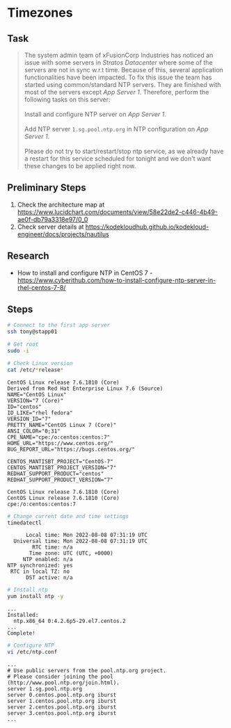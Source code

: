 # Timezones

## Task

> The system admin team of xFusionCorp Industries has noticed an issue with some servers in *Stratos Datacenter* where some of the servers are not in sync w.r.t time. Because of this, several application functionalities have been impacted. To fix this issue the team has started using common/standard NTP servers. They are finished with most of the servers except *App Server 1*. Therefore, perform the following tasks on this server:<br><br>Install and configure NTP server on *App Server 1*.<br><br>Add NTP server `1.sg.pool.ntp.org` in NTP configuration on *App Server 1*.<br><br>Please do not try to start/restart/stop ntp service, as we already have a restart for this service scheduled for tonight and we don't want these changes to be applied right now.

## Preliminary Steps

1. Check the architecture map at https://www.lucidchart.com/documents/view/58e22de2-c446-4b49-ae0f-db79a3318e97/0_0
2. Check server details at https://kodekloudhub.github.io/kodekloud-engineer/docs/projects/nautilus

## Research

* How to install and configure NTP in CentOS 7 - https://www.cyberithub.com/how-to-install-configure-ntp-server-in-rhel-centos-7-8/

## Steps

```bash
# Connect to the first app server
ssh tony@stapp01

# Get root
sudo -i

# Check Linux version
cat /etc/*release*
```

```
CentOS Linux release 7.6.1810 (Core)
Derived from Red Hat Enterprise Linux 7.6 (Source)
NAME="CentOS Linux"
VERSION="7 (Core)"
ID="centos"
ID_LIKE="rhel fedora"
VERSION_ID="7"
PRETTY_NAME="CentOS Linux 7 (Core)"
ANSI_COLOR="0;31"
CPE_NAME="cpe:/o:centos:centos:7"
HOME_URL="https://www.centos.org/"
BUG_REPORT_URL="https://bugs.centos.org/"

CENTOS_MANTISBT_PROJECT="CentOS-7"
CENTOS_MANTISBT_PROJECT_VERSION="7"
REDHAT_SUPPORT_PRODUCT="centos"
REDHAT_SUPPORT_PRODUCT_VERSION="7"

CentOS Linux release 7.6.1810 (Core)
CentOS Linux release 7.6.1810 (Core)
cpe:/o:centos:centos:7
```

```bash
# Change current date and time settings
timedatectl
```

```
      Local time: Mon 2022-08-08 07:31:19 UTC
  Universal time: Mon 2022-08-08 07:31:19 UTC
        RTC time: n/a
       Time zone: UTC (UTC, +0000)
     NTP enabled: n/a
NTP synchronized: yes
 RTC in local TZ: no
      DST active: n/a
```

```bash
# Install ntp
yum install ntp -y
```

```
...
Installed:
  ntp.x86_64 0:4.2.6p5-29.el7.centos.2
...
Complete!
```

```bash
# Configure NTP
vi /etc/ntp.conf
```

```
...
# Use public servers from the pool.ntp.org project.
# Please consider joining the pool (http://www.pool.ntp.org/join.html).
server 1.sg.pool.ntp.org
server 0.centos.pool.ntp.org iburst
server 1.centos.pool.ntp.org iburst
server 2.centos.pool.ntp.org iburst
server 3.centos.pool.ntp.org iburst
...
```
